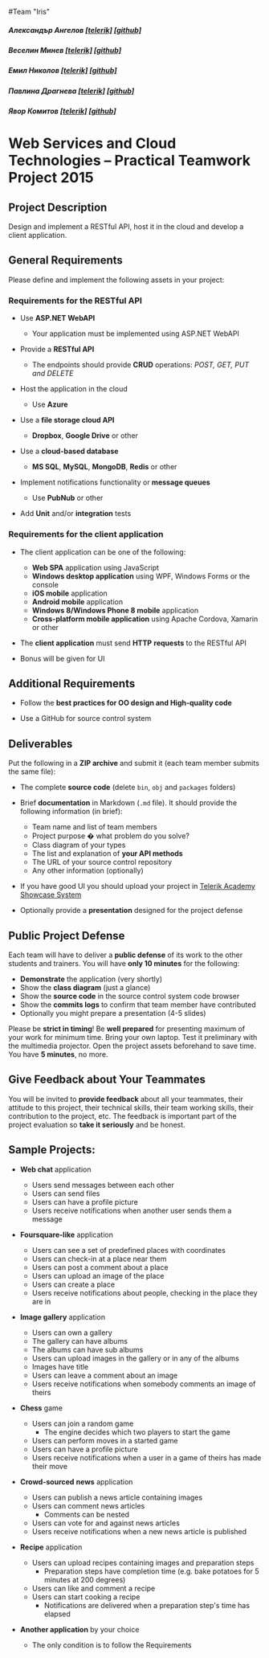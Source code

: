 #Team "Iris"
##### Александър Ангелов [[telerik]](http://telerikacademy.com/Users/Obelixx) [[github]](https://github.com/Obelixx)

##### Веселин Минев [[telerik]](http://telerikacademy.com/Users/shunobaka) [[github]](https://github.com/shunobaka)

##### Емил Николов [[telerik]](http://telerikacademy.com/Users/emil.nik) [[github]](https://github.com/EmilNik)

##### Павлина Драгнева [[telerik]](http://telerikacademy.com/Users/DragnevaPavlina) [[github]](https://github.com/PavDragneva)

##### Явор Комитов [[telerik]](http://telerikacademy.com/Users/ykomitov) [[github]](https://github.com/ykomitov)


Web Services and Cloud Technologies – Practical Teamwork Project 2015
=====================================================================

Project Description
-------------------

Design and implement a RESTful API, host it in the cloud and develop a client application.

General Requirements
--------------------

Please define and implement the following assets in your project:

### Requirements for the RESTful API

-   Use **ASP.NET WebAPI**
    -   Your application must be implemented using ASP.NET WebAPI

-   Provide a **RESTful API**
    -   The endpoints should provide **CRUD** operations: *POST, GET, PUT and DELETE*

-   Host the application in the cloud
    -   Use **Azure**

-   Use a **file storage cloud API**
    -   **Dropbox**, **Google Drive** or other

-   Use a **cloud-based database**
    -   **MS SQL**, **MySQL**, **MongoDB**, **Redis** or other

-   Implement notifications functionality or **message queues**
    -   Use **PubNub** or other

-   Add **Unit** and/or **integration** tests

### Requirements for the client application

-   The client application can be one of the following:

    -   **Web SPA** application using JavaScript
    -   **Windows desktop application** using WPF, Windows Forms or the console
    -   **iOS mobile** application
    -   **Android mobile** application
    -   **Windows 8/Windows Phone 8 mobile** application
    -   **Cross-platform mobile application** using Apache Cordova, Xamarin or other

-   The **client application** must send **HTTP** **requests** to the RESTful API

-	Bonus will be given for UI

Additional Requirements
-----------------------

-   Follow the **best practices for OO design and High-quality code**

-   Use a GitHub for source control system

Deliverables
------------

Put the following in a **ZIP archive** and submit it (each team member submits the same file):

-   The complete **source code** (delete `bin`, `obj` and `packages` folders)

-   Brief **documentation** in Markdown (`.md` file). It should provide the following information (in brief):
    -   Team name and list of team members
    -   Project purpose � what problem do you solve?
    -   Class diagram of your types
	-	The list and explanation of **your API methods**
    -   The URL of your source control repository
    -   Any other information (optionally)

-	If you have good UI you should upload your project in [Telerik Academy Showcase System](http://best.telerikacademy.com/)

-   Optionally provide a **presentation** designed for the project defense

Public Project Defense
----------------------

Each team will have to deliver a **public defense** of its work to the other students and trainers. You will have **only 10 minutes** for the following:

-   **Demonstrate** the application (very shortly)
-   Show the **class diagram** (just a glance)
-   Show the **source code** in the source control system code browser
-   Show the **commits logs** to confirm that team member have contributed
-   Optionally you might prepare a presentation (4-5 slides)

Please be **strict in timing**! Be **well prepared** for presenting maximum of your work for minimum time. Bring your own laptop. Test it preliminary with the multimedia projector. Open the project assets beforehand to save time. You have **5 minutes**, no more.

Give Feedback about Your Teammates
----------------------------------

You will be invited to **provide feedback** about all your teammates, their attitude to this project, their technical skills, their team working skills, their contribution to the project, etc. The feedback is important part of the project evaluation so **take it seriously** and be honest.

Sample Projects:
----------------

-   **Web chat** application
    -   Users send messages between each other
    -   Users can send files
    -   Users can have a profile picture
    -   Users receive notifications when another user sends them a message

-   **Foursquare-like** application
    -   Users can see a set of predefined places with coordinates
    -   Users can check-in at a place near them
    -   Users can post a comment about a place
    -   Users can upload an image of the place
    -   Users can create a place
    -   Users receive notifications about people, checking in the place they are in

-   **Image gallery** application
    -   Users can own a gallery
    -   The gallery can have albums
    -   The albums can have sub albums
    -   Users can upload images in the gallery or in any of the albums
    -   Images have title
    -   Users can leave a comment about an image
    -   Users receive notifications when somebody comments an image of theirs

-   **Chess** game
    -   Users can join a random game
        -   The engine decides which two players to start the game
    -   Users can perform moves in a started game
    -   Users can have a profile picture
    -   Users receive notifications when a user in a game of theirs has made their move

-   **Crowd-sourced** **news** application
    -   Users can publish a news article containing images
    -   Users can comment news articles
        -   Comments can be nested
    -   Users can vote for and against news articles
    -   Users receive notifications when a new news article is published

-   **Recipe** application
    -   Users can upload recipes containing images and preparation steps
        -   Preparation steps have completion time (e.g. bake potatoes for 5 minutes at 200 degrees)
    -   Users can like and comment a recipe
    -   Users can start cooking a recipe
        -   Notifications are delivered when a preparation step's time has elapsed

-   **Another application** by your choice
    -   The only condition is to follow the Requirements
